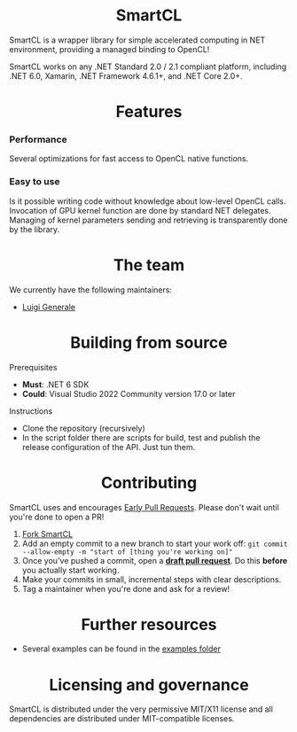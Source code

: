 <!-- Begin exclude from NuGet readme. -->
<h1 align="center">SmartCL</h1>

SmartCL is a wrapper library for simple accelerated computing in NET environment, providing a managed binding to OpenCL!

SmartCL works on any .NET Standard 2.0 / 2.1 compliant platform, including .NET 6.0, Xamarin, .NET Framework 4.6.1+, and .NET Core 2.0+.

<!-- Package description inserted here automatically. -->

<h1 align="center">Features</h1>

### Performance

Several optimizations for fast access to OpenCL native functions.

### Easy to use

Is it possible writing code without knowledge about low-level OpenCL calls.
Invocation of GPU kernel function are done by standard NET delegates.
Managing of kernel parameters sending and retrieving is transparently done by the library. 

<!-- Begin exclude from NuGet readme. -->

<h1 align="center">The team</h1>

We currently have the following maintainers:
- [Luigi Generale](https://github.com/darth-vader-lg)

<h1 align="center">Building from source</h1>

Prerequisites
- **Must**: .NET 6 SDK
- **Could**: Visual Studio 2022 Community version 17.0 or later

Instructions
- Clone the repository (recursively)
- In the script folder there are scripts for build, test and publish the release configuration of the API. Just tun them.

<h1 align="center">Contributing</h1>

SmartCL uses and encourages [Early Pull Requests](https://medium.com/practical-blend/pull-request-first-f6bb667a9b6). Please don't wait until you're done to open a PR!

1. [Fork SmartCL](https://github.com/darth-vader-lg/SmartCL/fork)
2. Add an empty commit to a new branch to start your work off: `git commit --allow-empty -m "start of [thing you're working on]"`
3. Once you've pushed a commit, open a [**draft pull request**](https://github.blog/2019-02-14-introducing-draft-pull-requests/). Do this **before** you actually start working.
4. Make your commits in small, incremental steps with clear descriptions.
5. Tag a maintainer when you're done and ask for a review!

<!-- End exclude from NuGet readme. -->

<h1 align="center">Further resources</h1>

- Several examples can be found in the [examples folder](https://github.com/darth-vader-lg/SmartCL/tree/master/examples)

<h1 align="center">Licensing and governance</h1>

SmartCL is distributed under the very permissive MIT/X11 license and all dependencies are distributed under MIT-compatible licenses.

